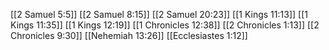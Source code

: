 [[2 Samuel 5:5]]
[[2 Samuel 8:15]]
[[2 Samuel 20:23]]
[[1 Kings 11:13]]
[[1 Kings 11:35]]
[[1 Kings 12:19]]
[[1 Chronicles 12:38]]
[[2 Chronicles 1:13]]
[[2 Chronicles 9:30]]
[[Nehemiah 13:26]]
[[Ecclesiastes 1:12]]
